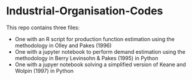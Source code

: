 # Industrial-Organisation-Codes
This repo contains three files:

+ One with an R script for production function estimation using the methodology in Olley and Pakes (1996)
+ One with a jupyter notebook to perform demand estimation using the methodology in Berry Levinsohn & Pakes (1995) in Python 
+ One with a jupyer notebook solving a simplified version of Keane and Wolpin (1997) in Python
